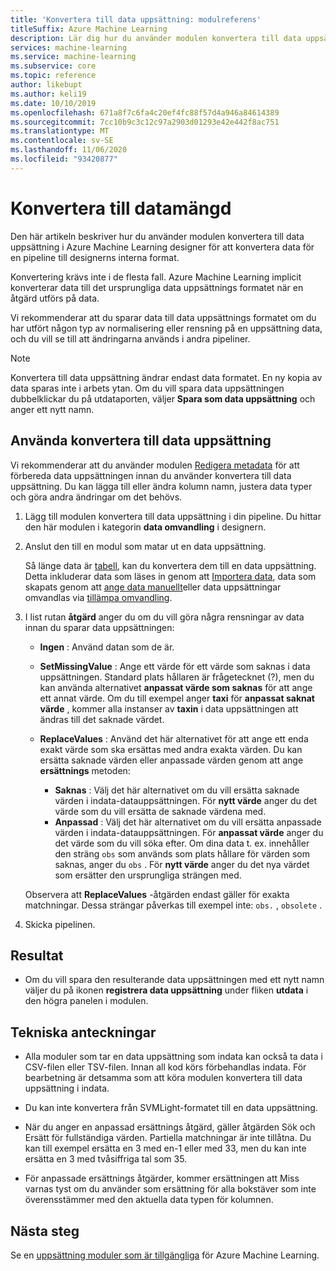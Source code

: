 ```yaml
---
title: 'Konvertera till data uppsättning: modulreferens'
titleSuffix: Azure Machine Learning
description: Lär dig hur du använder modulen konvertera till data uppsättning i Azure Machine Learning designer för att konvertera data indata till det interna data uppsättnings formatet.
services: machine-learning
ms.service: machine-learning
ms.subservice: core
ms.topic: reference
author: likebupt
ms.author: keli19
ms.date: 10/10/2019
ms.openlocfilehash: 671a8f7c6fa4c20ef4fc88f57d4a946a84614389
ms.sourcegitcommit: 7cc10b9c3c12c97a2903d01293e42e442f8ac751
ms.translationtype: MT
ms.contentlocale: sv-SE
ms.lasthandoff: 11/06/2020
ms.locfileid: "93420877"
---
```

# <a name="convert-to-dataset"></a>Konvertera till datamängd

Den här artikeln beskriver hur du använder modulen konvertera till data uppsättning i Azure Machine Learning designer för att konvertera data för en pipeline till designerns interna format.
  
Konvertering krävs inte i de flesta fall. Azure Machine Learning implicit konverterar data till det ursprungliga data uppsättnings formatet när en åtgärd utförs på data. 

Vi rekommenderar att du sparar data till data uppsättnings formatet om du har utfört någon typ av normalisering eller rensning på en uppsättning data, och du vill se till att ändringarna används i andra pipeliner.  
  
> [!NOTE]
> Konvertera till data uppsättning ändrar endast data formatet. En ny kopia av data sparas inte i arbets ytan. Om du vill spara data uppsättningen dubbelklickar du på utdataporten, väljer **Spara som data uppsättning** och anger ett nytt namn.  
  
## <a name="how-to-use-convert-to-dataset"></a>Använda konvertera till data uppsättning  

Vi rekommenderar att du använder modulen [Redigera metadata](edit-metadata.md) för att förbereda data uppsättningen innan du använder konvertera till data uppsättning. Du kan lägga till eller ändra kolumn namn, justera data typer och göra andra ändringar om det behövs.

1.  Lägg till modulen konvertera till data uppsättning i din pipeline. Du hittar den här modulen i kategorin **data omvandling** i designern. 

2. Anslut den till en modul som matar ut en data uppsättning.   

    Så länge data är [tabell](/python/api/azureml-core/azureml.data.tabulardataset?preserve-view=true&view=azure-ml-py), kan du konvertera dem till en data uppsättning. Detta inkluderar data som läses in genom att [Importera data](import-data.md), data som skapats genom att [ange data manuellt](enter-data-manually.md)eller data uppsättningar omvandlas via [tillämpa omvandling](apply-transformation.md).

3.  I list rutan **åtgärd** anger du om du vill göra några rensningar av data innan du sparar data uppsättningen:  
  
    - **Ingen** : Använd datan som de är.  
  
    - **SetMissingValue** : Ange ett värde för ett värde som saknas i data uppsättningen. Standard plats hållaren är frågetecknet (?), men du kan använda alternativet  **anpassat värde som saknas** för att ange ett annat värde. Om du till exempel anger **taxi** för **anpassat saknat värde** , kommer alla instanser av **taxin** i data uppsättningen att ändras till det saknade värdet.
  
    - **ReplaceValues** : Använd det här alternativet för att ange ett enda exakt värde som ska ersättas med andra exakta värden. Du kan ersätta saknade värden eller anpassade värden genom att ange **ersättnings** metoden:

      - **Saknas** : Välj det här alternativet om du vill ersätta saknade värden i indata-datauppsättningen. För **nytt värde** anger du det värde som du vill ersätta de saknade värdena med.
      - **Anpassad** : Välj det här alternativet om du vill ersätta anpassade värden i indata-datauppsättningen. För **anpassat värde** anger du det värde som du vill söka efter. Om dina data t. ex. innehåller den sträng `obs` som används som plats hållare för värden som saknas, anger du `obs` . För **nytt värde** anger du det nya värdet som ersätter den ursprungliga strängen med.
  
    Observera att **ReplaceValues** -åtgärden endast gäller för exakta matchningar. Dessa strängar påverkas till exempel inte: `obs.` , `obsolete` .  
 
  
5.  Skicka pipelinen.  

## <a name="results"></a>Resultat

+  Om du vill spara den resulterande data uppsättningen med ett nytt namn väljer du på ikonen **registrera data uppsättning** under fliken **utdata** i den högra panelen i modulen.  
  
## <a name="technical-notes"></a>Tekniska anteckningar  

-   Alla moduler som tar en data uppsättning som indata kan också ta data i CSV-filen eller TSV-filen. Innan all kod körs förbehandlas indata. För bearbetning är detsamma som att köra modulen konvertera till data uppsättning i indata.  
  
-   Du kan inte konvertera från SVMLight-formatet till en data uppsättning.  
  
-   När du anger en anpassad ersättnings åtgärd, gäller åtgärden Sök och Ersätt för fullständiga värden. Partiella matchningar är inte tillåtna. Du kan till exempel ersätta en 3 med en-1 eller med 33, men du kan inte ersätta en 3 med tvåsiffriga tal som 35.  
  
-   För anpassade ersättnings åtgärder, kommer ersättningen att Miss varnas tyst om du använder som ersättning för alla bokstäver som inte överensstämmer med den aktuella data typen för kolumnen.  

  
## <a name="next-steps"></a>Nästa steg

Se en [uppsättning moduler som är tillgängliga](module-reference.md) för Azure Machine Learning.